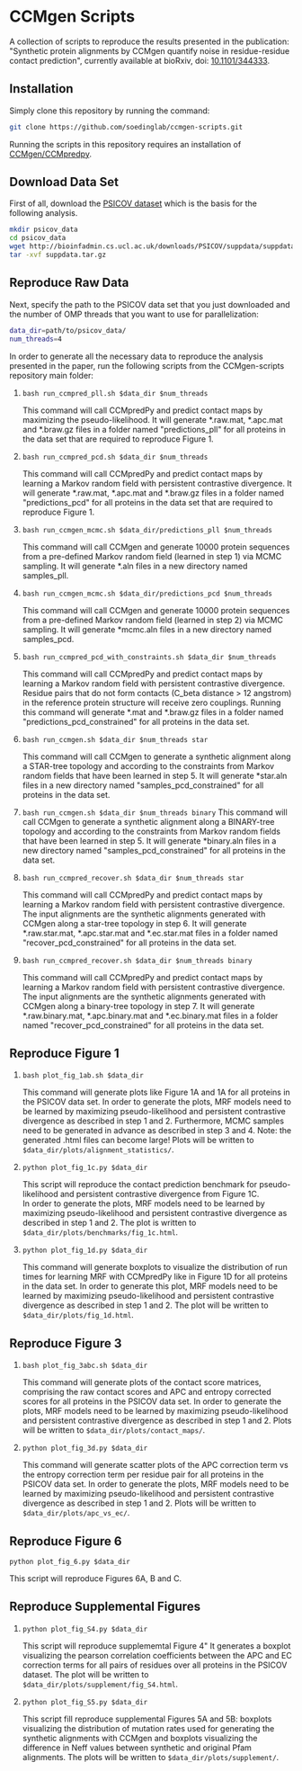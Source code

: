 # CCMgen Scripts

A collection of scripts to reproduce the results presented in the publication: 
"Synthetic protein alignments by CCMgen quantify noise in residue-residue contact prediction", currently available at bioRxiv, doi: [10.1101/344333](https://doi.org/10.1101/344333).


## Installation

Simply clone this repository by running the command: 

```bash
git clone https://github.com/soedinglab/ccmgen-scripts.git
```

Running the scripts in this repository requires an installation of [CCMgen/CCMpredpy](https://github.com/soedinglab/CCMgen).

## Download Data Set

First of all, download the [PSICOV dataset](http://bioinfadmin.cs.ucl.ac.uk/downloads/PSICOV/suppdata/) which is the basis for the following analysis.

```bash
mkdir psicov_data
cd psicov_data
wget http://bioinfadmin.cs.ucl.ac.uk/downloads/PSICOV/suppdata/suppdata.tar.gz
tar -xvf suppdata.tar.gz
```


## Reproduce Raw Data

Next, specify the path to the PSICOV data set that you just downloaded and the number of OMP threads that you want to use for parallelization:

```bash
data_dir=path/to/psicov_data/
num_threads=4

```

In order to generate all the necessary data to reproduce the analysis presented in the paper, run the following scripts from the CCMgen-scripts repository main folder:

1. ```bash run_ccmpred_pll.sh $data_dir $num_threads```

	This command will call CCMpredPy and predict contact maps by maximizing the pseudo-likelihood. 
	It will generate *.raw.mat, *.apc.mat and *.braw.gz files in a folder named "predictions_pll" for all proteins in the data set that are required to reproduce Figure 1.

2. ```bash run_ccmpred_pcd.sh $data_dir $num_threads```

      This command will call CCMpredPy and predict contact maps by learning a Markov random field with persistent contrastive divergence. 
      It will generate *.raw.mat, *.apc.mat and *.braw.gz files in a folder named "predictions_pcd" for all proteins in the data set that are required to reproduce Figure 1.

3. ```bash run_ccmgen_mcmc.sh $data_dir/predictions_pll $num_threads```

	This command will call CCMgen and generate 10000 protein sequences from a pre-defined Markov random field (learned in step 1) via MCMC sampling.
	It will generate *.aln files in a new directory named samples_pll.

4. ```bash run_ccmgen_mcmc.sh $data_dir/predictions_pcd $num_threads```

      This command will call CCMgen and generate 10000 protein sequences from a pre-defined Markov random field (learned in step 2) via MCMC sampling.
      It will generate *mcmc.aln files in a new directory named samples_pcd.

5. ```bash run_ccmpred_pcd_with_constraints.sh $data_dir $num_threads```

	This command will call CCMpredPy and predict contact maps by learning a Markov random field with persistent contrastive divergence.
	Residue pairs that do not form contacts (C_beta distance > 12 angstrom) in the reference protein structure will receive zero couplings. 
	Running this command will generate *.mat and *.braw.gz files in a folder named "predictions_pcd_constrained" for all proteins in the data set.

6. ```bash run_ccmgen.sh $data_dir $num_threads star```

	This command will call CCMgen to generate a synthetic alignment along a STAR-tree topology and according to the constraints from Markov random fields that have been learned in step 5. 
	It will generate *star.aln files in a new directory named "samples_pcd_constrained" for all proteins in the data set.

7. ```bash run_ccmgen.sh $data_dir $num_threads binary```
        This command will call CCMgen to generate a synthetic alignment along a BINARY-tree topology and according to the constraints from Markov random
        fields that have been learned in step 5.
        It will generate *binary.aln files in a new directory named "samples_pcd_constrained" for all proteins in the data set.
	
8. ```bash run_ccmpred_recover.sh $data_dir $num_threads star```

	This command will call CCMpredPy and predict contact maps by learning a Markov random field with persistent contrastive divergence.
	The input alignments are the synthetic alignments generated with CCMgen along a star-tree topology in step 6.
	It will generate *.raw.star.mat, *.apc.star.mat and *.ec.star.mat files in a folder named "recover_pcd_constrained" for all proteins in the data set.


9. ```bash run_ccmpred_recover.sh $data_dir $num_threads binary```

      This command will call CCMpredPy and predict contact maps by learning a Markov random field with persistent contrastive divergence.
      The input alignments are the synthetic alignments generated with CCMgen along a binary-tree topology in step 7.
      It will generate *.raw.binary.mat, *.apc.binary.mat and *.ec.binary.mat files in a folder named "recover_pcd_constrained" for all proteins in the data set.

## Reproduce Figure 1

1. ```bash plot_fig_1ab.sh $data_dir```

	This command will generate plots like Figure 1A and 1A for all proteins in the PSICOV data set.
	In order to generate the plots, MRF models need to be learned by maximizing pseudo-likelihood and persistent contrastive divergence as described in step 1 and 2. 
	Furthermore, MCMC samples need to be generated in advance as described in step 3 and 4.
	Note: the generated .html files can become large!
	Plots will be written to ```$data_dir/plots/alignment_statistics/```.

2. ```python plot_fig_1c.py $data_dir```

	This script will reproduce the contact prediction benchmark for pseudo-likelihood and persistent contrastive divergence from Figure 1C. 	
	In order to generate the plots, MRF models need to be learned by maximizing pseudo-likelihood and persistent contrastive divergence as described in step 1 and 2.
	The plot is written to ```$data_dir/plots/benchmarks/fig_1c.html```.
	
3. ```python plot_fig_1d.py $data_dir```

	This command will generate boxplots to visualize the distribution of run times for learning MRF with CCMpredPy like in Figure 1D for all proteins in the data set. 
	In order to generate this plot, MRF models need to be learned by maximizing pseudo-likelihood and persistent contrastive divergence as described in step 1 and 2.
	The plot will be written to ```$data_dir/plots/fig_1d.html```.

## Reproduce Figure 3

1. ```bash plot_fig_3abc.sh $data_dir```

	This command will generate plots of the contact score matrices, comprising the raw contact scores and APC and entropy corrected scores for all proteins in the PSICOV data set.
	In order to generate the plots, MRF models need to be learned by maximizing pseudo-likelihood and persistent contrastive divergence as described in step 1 and 2.
	Plots will be written to ```$data_dir/plots/contact_maps/```.

2. ```python plot_fig_3d.py $data_dir```

	This command will generate scatter plots of the APC correction term vs the entropy correction term per residue pair for all proteins in the PSICOV data set.
	In order to generate the plots, MRF models need to be learned by maximizing pseudo-likelihood and persistent contrastive divergence as described in step 1 and 2.
	Plots will be written to ```$data_dir/plots/apc_vs_ec/```.

## Reproduce Figure 6


```python plot_fig_6.py $data_dir```

This script will reproduce Figures 6A, B and C.


## Reproduce Supplemental Figures

1. ```python plot_fig_S4.py $data_dir```

	This script will reproduce supplememtal Figure 4"
	It generates a boxplot visualizing the pearson correlation coefficients between the APC and EC correction terms for all pairs of residues over all proteins in the PSICOV dataset.
	The plot will be written to ```$data_dir/plots/supplement/fig_S4.html```.
		


2. ```python plot_fig_S5.py $data_dir```

	This script fill reproduce supplemental Figures 5A and 5B: 
	boxplots visualizing the distribution of mutation rates used for generating the synthetic alignments with CCMgen and boxplots visualizing the difference in Neff values between synthetic and original Pfam alignments.
	The plots will be written to ```$data_dir/plots/supplement/```.	




